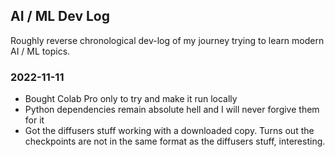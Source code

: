 ## AI / ML Dev Log

Roughly reverse chronological dev-log of my journey trying to learn modern AI / ML topics.


### 2022-11-11

* Bought Colab Pro only to try and make it run locally
* Python dependencies remain absolute hell and I will never forgive them for it
* Got the diffusers stuff working with a downloaded copy. Turns out the checkpoints are not in the same format as the diffusers stuff, interesting.
